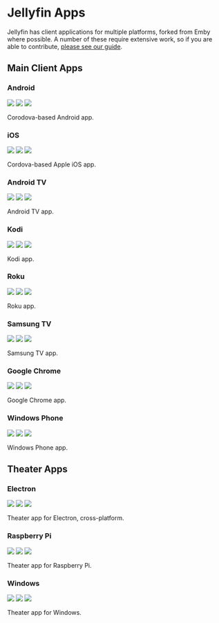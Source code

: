 # Jellyfin Apps

Jellyfin has client applications for multiple platforms, forked from Emby where possible. A number of these require extensive work, so if you are able to contribute, [please see our guide](/developer-docs/contributing).

## Main Client Apps

### Android

[![](https://img.shields.io/github/languages/top/jellyfin/jellyfin-android.svg)](https://github.com/jellyfin/jellyfin-android)
[![](https://img.shields.io/github/contributors/jellyfin/jellyfin-android.svg)](https://github.com/jellyfin/jellyfin-android)
[![](https://img.shields.io/github/license/jellyfin/jellyfin-android.svg)](https://github.com/jellyfin/jellyfin-android)

Corodova-based Android app.

### iOS

[![](https://img.shields.io/github/languages/top/jellyfin/jellyfin-ios.svg)](https://github.com/jellyfin/jellyfin-ios)
[![](https://img.shields.io/github/contributors/jellyfin/jellyfin-ios.svg)](https://github.com/jellyfin/jellyfin-ios)
[![](https://img.shields.io/github/license/jellyfin/jellyfin-ios.svg)](https://github.com/jellyfin/jellyfin-ios)

Cordova-based Apple iOS app.

### Android TV

[![](https://img.shields.io/github/languages/top/jellyfin/jellyfin-androidtv.svg)](https://github.com/jellyfin/jellyfin-androidtv)
[![](https://img.shields.io/github/contributors/jellyfin/jellyfin-androidtv.svg)](https://github.com/jellyfin/jellyfin-androidtv)
[![](https://img.shields.io/github/license/jellyfin/jellyfin-androidtv.svg)](https://github.com/jellyfin/jellyfin-androidtv)

Android TV app.

### Kodi

[![](https://img.shields.io/github/languages/top/jellyfin/jellyfin-kodi.svg)](https://github.com/jellyfin/jellyfin-kodi)
[![](https://img.shields.io/github/contributors/jellyfin/jellyfin-kodi.svg)](https://github.com/jellyfin/jellyfin-kodi)
[![](https://img.shields.io/github/license/jellyfin/jellyfin-kodi.svg)](https://github.com/jellyfin/jellyfin-kodi)

Kodi app.

### Roku

[![](https://img.shields.io/github/languages/top/jellyfin/jellyfin-roku.svg)](https://github.com/jellyfin/jellyfin-roku)
[![](https://img.shields.io/github/contributors/jellyfin/jellyfin-roku.svg)](https://github.com/jellyfin/jellyfin-roku)
[![](https://img.shields.io/github/license/jellyfin/jellyfin-roku.svg)](https://github.com/jellyfin/jellyfin-roku)

Roku app.

### Samsung TV

[![](https://img.shields.io/github/languages/top/jellyfin/jellyfin-samsungtv.svg)](https://github.com/jellyfin/jellyfin-samsungtv)
[![](https://img.shields.io/github/contributors/jellyfin/jellyfin-samsungtv.svg)](https://github.com/jellyfin/jellyfin-samsungtv)
[![](https://img.shields.io/github/license/jellyfin/jellyfin-samsungtv.svg)](https://github.com/jellyfin/jellyfin-samsungtv)

Samsung TV app.

### Google Chrome

[![](https://img.shields.io/github/languages/top/jellyfin/jellyfin-chrome.svg)](https://github.com/jellyfin/jellyfin-chrome)
[![](https://img.shields.io/github/contributors/jellyfin/jellyfin-chrome.svg)](https://github.com/jellyfin/jellyfin-chrome)
[![](https://img.shields.io/github/license/jellyfin/jellyfin-chrome.svg)](https://github.com/jellyfin/jellyfin-chrome)

Google Chrome app.

### Windows Phone

[![](https://img.shields.io/github/languages/top/jellyfin/jellyfin-windowsphone.svg)](https://github.com/jellyfin/jellyfin-windowsphone)
[![](https://img.shields.io/github/contributors/jellyfin/jellyfin-windowsphone.svg)](https://github.com/jellyfin/jellyfin-windowsphone)
[![](https://img.shields.io/github/license/jellyfin/jellyfin-windowsphone.svg)](https://github.com/jellyfin/jellyfin-windowsphone)

Windows Phone app.

## Theater Apps

### Electron

[![](https://img.shields.io/github/languages/top/jellyfin/jellyfin-theater-electron.svg)](https://github.com/jellyfin/jellyfin-theater-electron)
[![](https://img.shields.io/github/contributors/jellyfin/jellyfin-theater-electron.svg)](https://github.com/jellyfin/jellyfin-theater-electron)
[![](https://img.shields.io/github/license/jellyfin/jellyfin-theater-electron.svg)](https://github.com/jellyfin/jellyfin-theater-electron)

Theater app for Electron, cross-platform.

### Raspberry Pi

[![](https://img.shields.io/github/languages/top/jellyfin/jellyfin-theater-pi.svg)](https://github.com/jellyfin/jellyfin-theater-pi)
[![](https://img.shields.io/github/contributors/jellyfin/jellyfin-theater-pi.svg)](https://github.com/jellyfin/jellyfin-theater-pi)
[![](https://img.shields.io/github/license/jellyfin/jellyfin-theater-pi.svg)](https://github.com/jellyfin/jellyfin-theater-pi)

Theater app for Raspberry Pi.

### Windows

[![](https://img.shields.io/github/languages/top/jellyfin/jellyfin-theater-windows.svg)](https://github.com/jellyfin/jellyfin-theater-windows)
[![](https://img.shields.io/github/contributors/jellyfin/jellyfin-theater-windows.svg)](https://github.com/jellyfin/jellyfin-theater-windows)
[![](https://img.shields.io/github/license/jellyfin/jellyfin-theater-windows.svg)](https://github.com/jellyfin/jellyfin-theater-windows)

Theater app for Windows.
